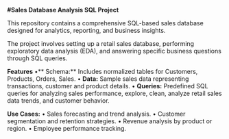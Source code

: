 **#Sales Database Analysis SQL Project**

This repository contains a comprehensive SQL-based sales database designed for analytics, reporting, and business insights. 

The project involves setting up a retail sales database, performing exploratory data analysis (EDA), and answering specific business questions through SQL queries.

**Features**
	•**	Schema:** Includes normalized tables for Customers, Products, Orders, Sales.
	•	**Data:** Sample sales data representing transactions, customer and product details.
	•	**Queries:** Predefined SQL queries for analyzing sales performance, explore, clean, analyze retail sales data trends, and customer behavior.
 
**Use Cases:**
	•	Sales forecasting and trend analysis.
	•	Customer segmentation and retention strategies.
	•	Revenue analysis by product or region.
	•	Employee performance tracking.
